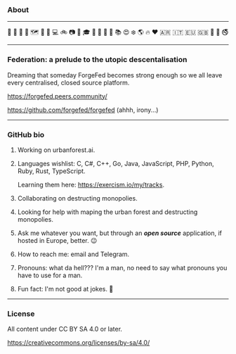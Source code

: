 ### About

<!--
**franciscoferiolimarco/franciscoferiolimarco** is a ✨ _special_ ✨ repository because its `README.md` (this file) appears on your GitHub profile.

Here are some ideas to get you started:

- 🔭 I’m currently working on ...
- 🌱 I’m currently learning ...
- 👯 I’m looking to collaborate on ...
- 🤔 I’m looking for help with ...
- 💬 Ask me about ...
- 📫 How to reach me: ...
- 😄 Pronouns: ...
- ⚡ Fun fact: ...
-->

---

🍎 🌸 🐝 🐞 🗺️ 🌳 🌾 💻 🚲 📷 🤖 🎓 🐃 🐧 🐘 🐍 📚 😍 ❄️  🌎 🔥 ❤️  🇦🇷 🇮🇹 🇪🇺 🇬🇧 🚫 🥩 🚭

---

### Federation: a prelude to the utopic descentalisation

Dreaming that someday ForgeFed becomes strong enough so we all leave every centralised, closed source platform.

https://forgefed.peers.community/

https://github.com/forgefed/forgefed (ahhh, irony...)

---

### GitHub bio

1. Working on urbanforest.ai.
2. Languages wishlist: C, C#, C++, Go, Java, JavaScript, PHP, Python, Ruby, Rust, TypeScript.
   
   Learning them here: https://exercism.io/my/tracks.
   
3. Collaborating on destructing monopolies.
4. Looking for help with maping the urban forest and destructing monopolies.
5. Ask me whatever you want, but through an ***open source*** application, if hosted in Europe, better. 😉
6. How to reach me: email and Telegram.
7. Pronouns: what da hell??? I'm a man, no need to say what pronouns you have to use for a man.
8. Fun fact: I'm not good at jokes. 🙂

---

### License

All content under CC BY SA 4.0 or later.

https://creativecommons.org/licenses/by-sa/4.0/
